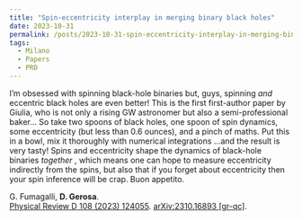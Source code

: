 ```yaml
---
title: "Spin-eccentricity interplay in merging binary black holes"
date: 2023-10-31
permalink: /posts/2023-10-31-spin-eccentricity-interplay-in-merging-binary-black-holes
tags:
  - Milano
  - Papers
  - PRD
---
```


I’m obsessed with spinning black-hole binaries but, guys, spinning _and_ eccentric black holes are even better! This is the first first-author paper by Giulia, who is not only a rising GW astronomer but also a semi-professional baker… So take two spoons of black holes, one spoon of spin dynamics, some eccentricity (but less than 0.6 ounces), and a pinch of maths. Put this in a bowl, mix it thoroughly with numerical integrations …and the result is very tasty! Spins and eccentricity shape the dynamics of black-hole binaries _together_ , which means one can hope to measure eccentricity indirectly from the spins, but also that if you forget about eccentricity then your spin inference will be crap. Buon appetito. 

G. Fumagalli, **D. Gerosa**.\
[Physical Review D 108 (2023) 124055](https://journals.aps.org/prd/abstract/10.1103/PhysRevD.108.124055). [arXiv:2310.16893 [gr-qc]](https://arxiv.org/abs/2310.16893).